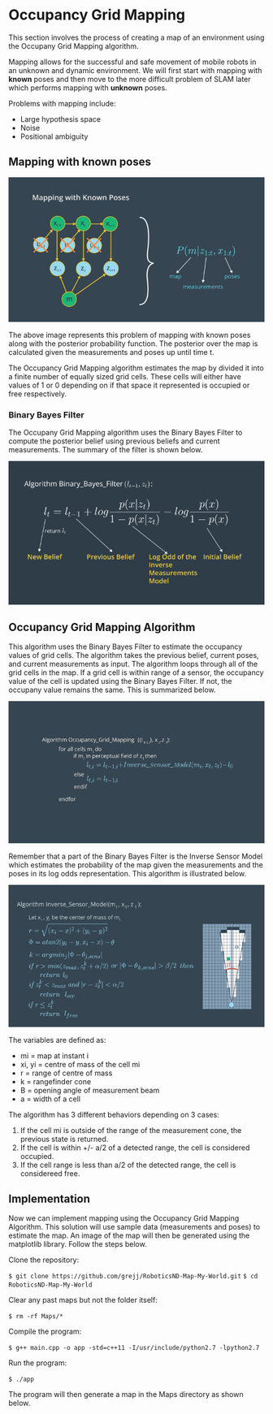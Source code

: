 # Occupancy Grid Mapping

This section involves the process of creating a map of an environment using the Occupany Grid Mapping algorithm.

Mapping allows for the successful and safe movement of mobile robots in an unknown and dynamic environment. We will
first start with mapping with __known__ poses and then move to the more difficult problem of SLAM later which
performs mapping with __unknown__ poses.

Problems with mapping include:

* Large hypothesis space
* Noise
* Positional ambiguity

## Mapping with known poses

![Mapping with Known Poses](Images/mapping_with_known_poses.png "Mapping with Known Poses Diagram")

The above image represents this problem of mapping with known poses along with the posterior probability function. The
posterior over the map is calculated given the measurements and poses up until time t.

The Occupancy Grid Mapping algorithm estimates the map by divided it into a finite number of equally sized grid cells.
These cells will either have values of 1 or 0 depending on if that space it represented is occupied or free respectively.

### Binary Bayes Filter

The Occupany Grid Mapping algorithm uses the Binary Bayes Filter to compute the posterior belief using
previous beliefs and current measurements. The summary of the filter is shown below.

![Binary Bayes Filter](Images/binary_bayes_filter.png "Binary Bayes Filter Diagram")

## Occupancy Grid Mapping Algorithm

This algorithm uses the Binary Bayes Filter to estimate the occupancy values of grid cells. The algorithm takes the 
previous belief, current poses, and current measurements as input. The algorithm loops through all of the grid cells
in the map. If a grid cell is within range of a sensor, the occupancy value of the cell is updated using the Binary
Bayes Filter. If not, the occupany value remains the same. This is summarized below.

![Occupancy Grid Mapping](Images/occupancy_grid_mapping.png "Occupancy Grid Mapping Algorithm")

Remember that a part of the Binary Bayes Filter is the Inverse Sensor Model which estimates the probability of the map
given the measurements and the poses in its log odds representation. This algorithm is illustrated below.

![Inverse Sensor Model](Images/inverse_sensor_model.png "Inverse Sensor Model Algorithm")

The variables are defined as:

* mi = map at instant i
* xi, yi = centre of mass of the cell mi
* r = range of centre of mass
* k = rangefinder cone
* B = opening angle of measurement beam
* a = width of a cell

The algorithm has 3 different behaviors depending on 3 cases:

1. If the cell mi is outside of the range of the measurement cone, the previous state is returned.
2. If the cell is within +/- a/2 of a detected range, the cell is considered occupied.
3. If the cell range is less than a/2 of the detected range, the cell is considereed free.

## Implementation

Now we can implement mapping using the Occupancy Grid Mapping Algorithm. This solution will use sample
data (measurements and poses) to estimate the map. An image of the map will then be generated using
the matplotlib library. Follow the steps below. 

Clone the repository:

`$ git clone https://github.com/grejj/RoboticsND-Map-My-World.git`
`$ cd RoboticsND-Map-My-World`

Clear any past maps but not the folder itself:

`$ rm -rf Maps/*`

Compile the program:

`$ g++ main.cpp -o app -std=c++11 -I/usr/include/python2.7 -lpython2.7`

Run the program:

`$ ./app`

The program will then generate a map in the Maps directory as shown below.




